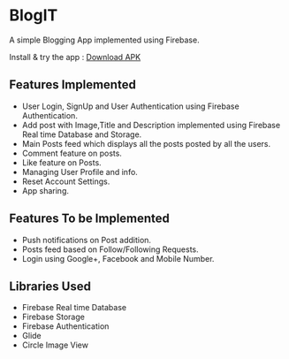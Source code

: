 # BlogIT
A simple Blogging App implemented using Firebase.

Install & try the app : 
[Download APK](https://drive.google.com/file/d/166yJwmbkwA_BQa9sLDcKw5qdYH7dENR7/view?usp=sharing)

## Features Implemented
- User Login, SignUp and User Authentication using Firebase Authentication.
- Add post with Image,Title and Description implemented using Firebase Real time Database and Storage.
- Main Posts feed which displays all the posts posted by all the users.
- Comment feature on posts.
- Like feature on Posts.
- Managing User Profile and info.
- Reset Account Settings.
- App sharing.

## Features To be Implemented
- Push notifications on Post addition.
- Posts feed based on Follow/Following Requests.
- Login using Google+, Facebook and Mobile Number.

## Libraries Used
- Firebase Real time Database
- Firebase Storage
- Firebase Authentication
- Glide
- Circle Image View
